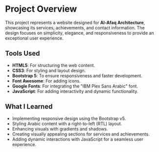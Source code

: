 # Project Overview  

This project represents a website designed for **Al-Afaq Architecture**, showcasing its services, achievements, and contact information. The design focuses on simplicity, elegance, and responsiveness to provide an exceptional user experience.  

## Tools Used  
- **HTML5**: For structuring the web content.  
- **CSS3**: For styling and layout design.  
- **Bootstrap 5**: To ensure responsiveness and faster development.  
- **Font Awesome**: For adding icons.  
- **Google Fonts**: For integrating the "IBM Plex Sans Arabic" font.  
- **JavaScript**: For adding interactivity and dynamic functionality.  

## What I Learned  
- Implementing responsive design using the Bootstrap v5.  
- Styling Arabic content with a right-to-left (RTL) layout.  
- Enhancing visuals with gradients and shadows.  
- Creating visually appealing sections for services and achievements.  
- Adding dynamic interactions with JavaScript for a seamless user experience.